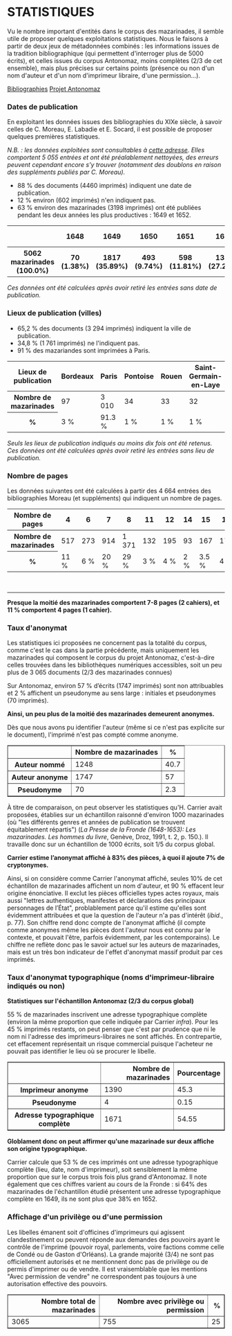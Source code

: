 # STATISTIQUES

Vu le nombre important d'entités dans le corpus des mazarinades, il semble utile de proposer quelques exploitations statistiques.
Nous le faisons à partir de deux jeux de métadonnées combinés : les informations issues de la tradition bibliographique (qui permettent d'interroger plus de 5000 écrits), et celles issues du corpus Antonomaz, moins complètes (2/3 de cet ensemble), mais plus précises sur certains points (présence ou non d'un nom d'auteur et d'un nom d'imprimeur libraire, d'une permission...).

[Bibliographies](https://antonomaz.huma-num.fr/tools/Biblio_Moreau.html) [Projet Antonomaz](https://github.com/Antonomaz)

###  Dates de publication

En exploitant les données issues des bibliographies du XIXe siècle, à savoir celles de C. Moreau, E. Labadie et E. Socard, il est possible de proposer quelques premières statistiques.

*N.B. : les données exploitées sont consultables à [cette adresse](https://antonomaz.huma-num.fr/tools/Biblio_Moreau.html). Elles comportent 5 055 entrées et ont été préalablement nettoyées, des erreurs peuvent cependant encore s'y trouver (notamment des doublons en raison des suppléments publiés par C. Moreau).*
- 88 % des documents (4460 imprimés) indiquent une date de publication.
- 12 % environ (602 imprimés) n'en indiquent pas.
- 63 % environ des mazarinades (3198 imprimés) ont été publiées pendant les deux années les plus productives : 1649 et 1652.

<table class='table table-striped'>
<tr><th scope='col'></th><th scope='col'>1648</th><th scope='col'>1649</th><th scope='col'>1650</th><th scope='col'>1651</th><th scope='col'>1652</th><th scope='col'>1653</th><th scope='col'>1654</th><th scope='col'>Après 1654</th><th scope='col'>Sans Date</th></tr>
<tr><th scope='col'>5062 mazarinades (100.0%)</th><th scope='col'>70 (1.38%)</th><th scope='col'>1817 (35.89%)</th><th scope='col'>493 (9.74%)</th><th scope='col'>598 (11.81%)</th><th scope='col'>1381 (27.28%)</th><th scope='col'>42 (0.83%)</th><th scope='col'>25 (0.49%)</th><th scope='col'>29 (0.57%)</th><th scope='col'>602 (11.89%)</th></tr>
</table>

*Ces données ont été calculées après avoir retiré les entrées sans date de publication.*

### Lieux de publication (villes)

- 65,2 % des documents (3 294 imprimés) indiquent la ville de publication.
- 34,8 %  (1 761 imprimés) ne l'indiquent pas.
- 91 % des mazariandes sont imprimées à Paris.


<table class="table table-striped">
<thead>
  <tr>
    <th scope="col">Lieux de publication</th>
    <th scope="col">Bordeaux</th>
    <th scope="col">Paris</th>
    <th scope="col">Pontoise</th>
    <th scope="col">Rouen</th>
    <th scope="col">Saint-Germain-en-Laye</th>
    <th scope="col">Total</th>
  </tr>
</thead>
<tbody>
  <tr>
    <th scope="row">Nombre de mazarinades</th>
    <td>97</td>
    <td>3 010</td>
    <td>34</td>
    <td>33</td>
    <td>32</td>
    <td>3 196</td>
  </tr>
  <tr>
    <th scope="row">%</th>
    <td>3 %</td>
    <td>91.3 %</td>
    <td>1 %</td>
    <td>1 %</td>
    <td>1 %</td>
    <td>97.3 %</td>
  </tr>
</tbody>
</table>

*Seuls les lieux de publication indiqués au moins dix fois ont été retenus. Ces données ont été calculées après avoir retiré les entrées sans lieu de publication.*

### Nombre de pages

Les données suivantes ont été calculées à partir des 4 664 entrées des bibliographies Moreau (et suppléments) qui indiquent un nombre de pages.

<table class="table table-striped">
<thead>
  <tr>
    <th scope="col">Nombre de pages</th>
    <th scope="col">4</th>
    <th scope="col">6</th>
    <th scope="col">7</th>
    <th scope="col">8</th>
    <th scope="col">11</th>
    <th scope="col">12</th>
    <th scope="col">14</th>
    <th scope="col">15</th>
    <th scope="col">16</th>
    <th scope="col">Total</th>
  </tr>
</thead>
<tbody>
  <tr>
    <th scope="row">Nombre de mazarinades</th>
    <td>517</td>
    <td>273</td>
    <td>914</td>
    <td>1 371</td>
    <td>132</td>
    <td>195</td>
    <td>93</td>
    <td>167</td>
    <td>178</td>
    <td>3840</td>
  </tr>
  <tr>
    <th scope="row">%</th>
    <td>11 %</td>
    <td>6 %</td>
    <td>20 %</td>
    <td>29 %</td>
    <td>3 %</td>
    <td>4 %</td>
    <td>2 %</td>
    <td>3.5 %</td>
    <td>4 %</td>
    <td>82.5 %</td>
  </tr>
</tbody>
</table>

<br/>
<hr/>

**Presque la moitié des mazarinades comportent 7-8 pages (2 cahiers), et 11 % comportent 4 pages (1 cahier).**

### Taux d'anonymat

Les statistiques ici proposées ne concernent pas la totalité du corpus, comme c'est le cas dans la partie précédente, mais uniquement les mazarinades qui composent le corpus du projet Antonomaz, c'est-à-dire celles trouvées dans les bibliothèques numériques accessibles, soit un peu plus de 3 065 documents (2/3 des mazarinades connues)

Sur Antonomaz, environ 57  % d’écrits (1747 imprimés) sont non attribuables et 2  % affichent un pseudonyme au sens large : initiales et pseudonymes (70 imprimés).

**Ainsi, un peu plus de la moitié des mazarinades demeurent anonymes.**

Dès que nous avons pu identifier l'auteur (même si ce n'est pas explicite sur le document), l'imprimé n'est pas compté comme anonyme.

<table border="1" class="dataframe">
  <thead>
    <tr style="text-align: center;">
      <th></th>
      <th>Nombre de mazarinades</th>
      <th>%</th>
    </tr>
  </thead>
  <tbody>
    <tr>
      <th>Auteur nommé</th>
      <td>1248</td>
      <td>40.7</td>
    </tr>
    <tr>
      <th>Auteur anonyme</th>
      <td>1747</td>
      <td>57</td>
    </tr>
    <tr>
      <th>Pseudonyme</th>
      <td>70</td>
      <td>2.3</td>
    </tr>
  </tbody>
</table>

À titre de comparaison, on peut observer les statistiques qu'H. Carrier avait proposées, établies sur un échantillon raisonné d'environ 1000 mazarinades (où "les différents genres et années de publication se trouvent équitablement répartis") (_La Presse de la Fronde (1648-1653): Les mazarinades. Les hommes du livre_, Genève, Droz, 1991, t. 2, p. 150.). Il travaille donc sur un échantillon de 1000 écrits, soit 1/5 du corpus global.

__Carrier estime l’anonymat affiché à 83% des pièces, à quoi il ajoute 7% de cryptonymes.__

Ainsi, si on considère comme Carrier l'anonymat affiché, seules 10% de cet échantillon de mazarinades affichent un nom d'auteur, et 90 % effacent leur origine énonciative. Il exclut les pièces officielles types actes royaux, mais aussi "lettres authentiques, manifestes et déclarations des principaux personnages de l’État", problablement parce qu'il estime qu'elles sont évidemment attribuées et que la question de l'auteur n'a pas d'intérêt (_ibid._, p. 77). Son chiffre rend donc compte de l'anonymat affiché (il compte comme anonymes même les pièces dont l'auteur nous est connu par le contexte, et pouvait l'être, parfois évidemment, par les contemporains). Le chiffre ne reflète donc pas le savoir actuel sur les auteurs de mazarinades, mais est un très bon indicateur de l'effet d'anonymat massif produit par ces imprimés.

### Taux d'anonymat typographique (noms d'imprimeur-libraire indiqués ou non)

__Statistiques sur l'échantillon Antonomaz (2/3 du corpus global)__

55 % de mazarinades inscrivent une adresse typographique complète (environ la même proportion que celle indiquée par Carrier _infra_). Pour les 45 % imprimés restants, on peut penser que c'est par prudence que ni le nom ni l'adresse des imprimeurs-libraires ne sont affichés. En contrepartie, cet effacement représentait un risque commercial puisque l'acheteur ne pouvait pas identifier le lieu où se procurer le libelle.

<table border="1" class="dataframe">
  <thead>
    <tr style="text-align: right;">
      <th scope="col"></th>
      <th scope="col">Nombre de mazarinades</th>
      <th scope="col">Pourcentage</th>
    </tr>
  </thead>
  <tbody>
    <tr>
      <th scope="col">Imprimeur anonyme</th>
      <td>1390</td>
      <td>45.3</td>
    </tr>
    <tr>
      <th scope="col">Pseudonyme</th>
      <td>4</td>
      <td>0.15</td>
    </tr>
    <tr>
      <th scope="col">Adresse typographique complète</th>
      <td>1671</td>
      <td>54.55</td>
    </tr>
  </tbody>
</table>

__Globlament donc on peut affirmer qu'une mazarinade sur deux affiche son origine typographique.__

Carrier calcule que 53 % de ces imprimés ont une adresse typographique complète (lieu, date, nom d'imprimeur), soit sensiblement la même proportion que sur le corpus trois fois plus grand d'Antonomaz. Il note également que ces chiffres varient au cours de la Fronde : si 64% des mazarinades de l'échantillon étudié présentent une adresse typographique complète en 1649, ils ne sont plus que 38% en 1652.

### Affichage d'un privilège ou d'une permission

Les libelles émanent soit d'officines d'imprimeurs qui agissent clandestinement ou peuvent réponde aux demandes des pouvoirs ayant le contrôle de l'imprimé (pouvoir royal, parlements, voire factions comme celle de Condé ou de Gaston d'Orléans). 
La grande majorité (3/4) ne sont pas officiellement autorisés et ne mentionnent donc pas de privilège ou de permis d'imprimer ou de vendre. Il est vraisemblable que les mentions "Avec permission de vendre" ne correspondent pas toujours à une autorisation effective des pouvoirs. 

<table border="1" class="dataframe">
  <thead>
    <tr style="text-align: right;">
      <th>Nombre total de mazarinades</th>
      <th>Nombre avec privilège ou permission</th>
      <th>%</th>
    </tr>
  </thead>
  <tbody>
    <tr>
      <td>3065</td>
      <td>755</td>
      <td>25</td>
    </tr>
  </tbody>
</table>
